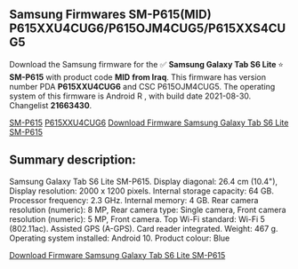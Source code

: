 <h2>Samsung Firmwares SM-P615(MID) P615XXU4CUG6/P615OJM4CUG5/P615XXS4CUG5</h2>
Download the Samsung firmware for the ✅ <strong>Samsung Galaxy Tab S6 Lite </strong> ⭐ <strong>SM-P615</strong> with product code <strong>MID</strong> <strong> from Iraq</strong>. This firmware has version number PDA <strong>P615XXU4CUG6</strong> and CSC P615OJM4CUG5. The operating system of this firmware is Android R , with build date 2021-08-30. Changelist <strong>21663430</strong>.


[SM-P615](https://samfirm.shop/samsung/model/SM-P615)
[P615XXU4CUG6](https://samfirm.shop/samsung/pda/P615XXU4CUG6)
[Download Firmware Samsung Galaxy Tab S6 Lite SM-P615](https://samfirm.shop/samsung/firmware/452692)
<h2>Summary description:</h2>
<p>Samsung Galaxy Tab S6 Lite SM-P615. Display diagonal: 26.4 cm (10.4"), Display resolution: 2000 x 1200 pixels. Internal storage capacity: 64 GB. Processor frequency: 2.3 GHz. Internal memory: 4 GB. Rear camera resolution (numeric): 8 MP, Rear camera type: Single camera, Front camera resolution (numeric): 5 MP, Front camera. Top Wi-Fi standard: Wi-Fi 5 (802.11ac). Assisted GPS (A-GPS). Card reader integrated. Weight: 467 g. Operating system installed: Android 10. Product colour: Blue</p>


[Download Firmware Samsung Galaxy Tab S6 Lite SM-P615](https://samfirm.shop/samsung/firmware/452692)

